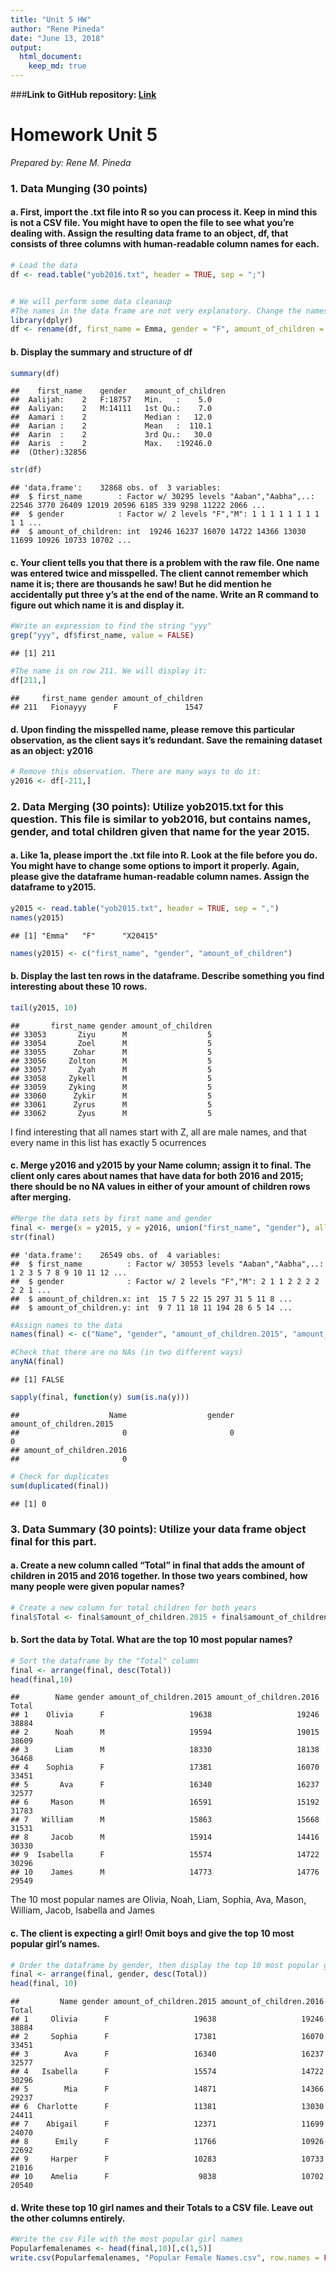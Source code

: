 ```yaml
---
title: "Unit 5 HW"
author: "Rene Pineda"
date: "June 13, 2018"
output:
  html_document:
    keep_md: true
---
```

###**Link to GitHub repository: [Link](https://github.com/renempineda/Unit-6-HW)**

# Homework Unit 5

*Prepared by: Rene M. Pineda*

### 1.	Data Munging (30 points)
#### a.	First, import the .txt file into R so you can process it.  Keep in mind this is not a CSV file.  You might have to open the file to see what you’re dealing with.  Assign the resulting data frame to an object, df, that consists of three columns with human-readable column names for each.


```r
# Load the data
df <- read.table("yob2016.txt", header = TRUE, sep = ";")


# We will perform some data cleanaup
#The names in the data frame are not very explanatory. Change the names of the variables:
library(dplyr)
df <- rename(df, first_name = Emma, gender = "F", amount_of_children = X19414)
```

#### b.	Display the summary and structure of df

```r
summary(df)
```

```
##    first_name    gender    amount_of_children
##  Aalijah:    2   F:18757   Min.   :    5.0   
##  Aaliyan:    2   M:14111   1st Qu.:    7.0   
##  Aamari :    2             Median :   12.0   
##  Aarian :    2             Mean   :  110.1   
##  Aarin  :    2             3rd Qu.:   30.0   
##  Aaris  :    2             Max.   :19246.0   
##  (Other):32856
```

```r
str(df)
```

```
## 'data.frame':	32868 obs. of  3 variables:
##  $ first_name        : Factor w/ 30295 levels "Aaban","Aabha",..: 22546 3770 26409 12019 20596 6185 339 9298 11222 2066 ...
##  $ gender            : Factor w/ 2 levels "F","M": 1 1 1 1 1 1 1 1 1 1 ...
##  $ amount_of_children: int  19246 16237 16070 14722 14366 13030 11699 10926 10733 10702 ...
```

#### c.	Your client tells you that there is a problem with the raw file.  One name was entered twice and misspelled.  The client cannot remember which name it is; there are thousands he saw! But he did mention he accidentally put three y’s at the end of the name.  Write an R command to figure out which name it is and display it.

```r
#Write an expression to find the string "yyy"
grep("yyy", df$first_name, value = FALSE)
```

```
## [1] 211
```

```r
#The name is on row 211. We will display it:
df[211,]
```

```
##     first_name gender amount_of_children
## 211   Fionayyy      F               1547
```

#### d.	Upon finding the misspelled name, please remove this particular observation, as the client says it’s redundant.  Save the remaining dataset as an object: y2016 

```r
# Remove this observation. There are many ways to do it:
y2016 <- df[-211,]
```
### 2.	Data Merging (30 points): Utilize yob2015.txt for this question.  This file is similar to yob2016, but contains names, gender, and total children given that name for the year 2015.
#### a.	Like 1a, please import the .txt file into R.  Look at the file before you do.  You might have to change some options to import it properly.  Again, please give the dataframe human-readable column names.  Assign the dataframe to y2015.  

```r
y2015 <- read.table("yob2015.txt", header = TRUE, sep = ",")
names(y2015)
```

```
## [1] "Emma"   "F"      "X20415"
```

```r
names(y2015) <- c("first_name", "gender", "amount_of_children")
```

#### b.	Display the last ten rows in the dataframe.  Describe something you find interesting about these 10 rows.

```r
tail(y2015, 10)
```

```
##       first_name gender amount_of_children
## 33053       Ziyu      M                  5
## 33054       Zoel      M                  5
## 33055      Zohar      M                  5
## 33056     Zolton      M                  5
## 33057       Zyah      M                  5
## 33058     Zykell      M                  5
## 33059     Zyking      M                  5
## 33060      Zykir      M                  5
## 33061      Zyrus      M                  5
## 33062       Zyus      M                  5
```
I find interesting that all names start with Z, all are male names, and that every name in this list has exactly 5 ocurrences

#### c.	Merge y2016 and y2015 by your Name column; assign it to final.  The client only cares about names that have data for both 2016 and 2015; there should be no NA values in either of your amount of children rows after merging.

```r
#Merge the data sets by first name and gender
final <- merge(x = y2015, y = y2016, union("first_name", "gender"), all = FALSE)
str(final)
```

```
## 'data.frame':	26549 obs. of  4 variables:
##  $ first_name          : Factor w/ 30553 levels "Aaban","Aabha",..: 1 2 3 5 7 8 9 10 11 12 ...
##  $ gender              : Factor w/ 2 levels "F","M": 2 1 1 2 2 2 2 2 2 1 ...
##  $ amount_of_children.x: int  15 7 5 22 15 297 31 5 11 8 ...
##  $ amount_of_children.y: int  9 7 11 18 11 194 28 6 5 14 ...
```

```r
#Assign names to the data
names(final) <- c("Name", "gender", "amount_of_children.2015", "amount_of_children.2016")

#Check that there are no NAs (in two different ways)
anyNA(final)
```

```
## [1] FALSE
```

```r
sapply(final, function(y) sum(is.na(y)))
```

```
##                    Name                  gender amount_of_children.2015 
##                       0                       0                       0 
## amount_of_children.2016 
##                       0
```

```r
# Check for duplicates
sum(duplicated(final))
```

```
## [1] 0
```
### 3.	Data Summary (30 points): Utilize your data frame object final for this part.

#### a.	Create a new column called “Total” in final that adds the amount of children in 2015 and 2016 together.  In those two years combined, how many people were given popular names?

```r
# Create a new column for total children for both years
final$Total <- final$amount_of_children.2015 + final$amount_of_children.2016
```

#### b.	Sort the data by Total.  What are the top 10 most popular names?

```r
# Sort the dataframe by the "Total" column
final <- arrange(final, desc(Total))
head(final,10)
```

```
##        Name gender amount_of_children.2015 amount_of_children.2016 Total
## 1    Olivia      F                   19638                   19246 38884
## 2      Noah      M                   19594                   19015 38609
## 3      Liam      M                   18330                   18138 36468
## 4    Sophia      F                   17381                   16070 33451
## 5       Ava      F                   16340                   16237 32577
## 6     Mason      M                   16591                   15192 31783
## 7   William      M                   15863                   15668 31531
## 8     Jacob      M                   15914                   14416 30330
## 9  Isabella      F                   15574                   14722 30296
## 10    James      M                   14773                   14776 29549
```
The 10 most popular names are Olivia, Noah, Liam, Sophia, Ava, Mason, William, Jacob, Isabella and James

#### c.	The client is expecting a girl!  Omit boys and give the top 10 most popular girl’s names.

```r
# Order the dataframe by gender, then display the top 10 most popular girl's names
final <- arrange(final, gender, desc(Total))
head(final, 10)
```

```
##         Name gender amount_of_children.2015 amount_of_children.2016 Total
## 1     Olivia      F                   19638                   19246 38884
## 2     Sophia      F                   17381                   16070 33451
## 3        Ava      F                   16340                   16237 32577
## 4   Isabella      F                   15574                   14722 30296
## 5        Mia      F                   14871                   14366 29237
## 6  Charlotte      F                   11381                   13030 24411
## 7    Abigail      F                   12371                   11699 24070
## 8      Emily      F                   11766                   10926 22692
## 9     Harper      F                   10283                   10733 21016
## 10    Amelia      F                    9838                   10702 20540
```

#### d.	Write these top 10 girl names and their Totals to a CSV file.  Leave out the other columns entirely.

```r
#Write the csv File with the most popular girl names
Popularfemalenames <- head(final,10)[,c(1,5)]
write.csv(Popularfemalenames, "Popular Female Names.csv", row.names = FALSE)
```

